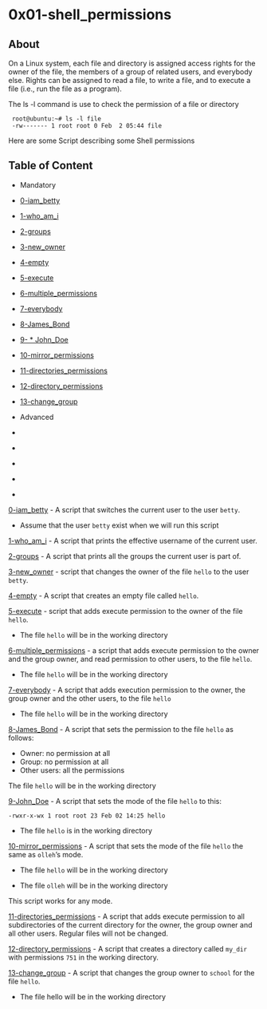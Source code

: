 # 0x01-shell_permissions

 ## About


On a Linux system, each file and directory is assigned access rights for the owner of the file, the members of a group of related users, and everybody else. Rights can be assigned to read a file, to write a file, and to execute a file (i.e., run the file as a program).

The ls -l command is use to check the permission of a file or directory
      
     root@ubuntu:~# ls -l file
     -rw------- 1 root root 0 Feb  2 05:44 file

Here are some Script describing some Shell permissions
 
## Table of Content


* Mandatory

 * [0-iam_betty](#0-iam_betty)

 * [1-who_am_i](#who_am_i)

 * [2-groups](#2-groups)

 * [3-new_owner](#3-new_owner)

 * [4-empty](#4-empty)

 * [5-execute](#5-execute)

 * [6-multiple_permissions](#6-multiple_permissions)

 * [7-everybody](#7-everybody)

 * [8-James_Bond](#8-James_Bond)

 * [9- * John_Doe](#9-John_Doe)

 * [10-mirror_permissions](#10-mirror_permissions)

 * [11-directories_permissions](#11-directories_permissions)

 * [12-directory_permissions](#12-directory_permissions)

 * [13-change_group](#13-change_group)

* Advanced

 * []()

 * []()

 * []()

 * []()

 * []()


[0-iam_betty](0-iam_betty) - A script that switches the current user to the user `betty`.

 - Assume that the user `betty` exist when we will run this script
   
[1-who_am_i](1-who_am_i) - A script that prints the effective username of the current user.

      
[2-groups](2-groups) - A  script that prints all the groups the current user is part of. 


[3-new_owner](3-new_owner) -  script that changes the owner of the file `hello` to the user `betty`.


[4-empty](4-empty) - A script that creates an empty file called `hello`.


[5-execute](5-execute) - script that adds execute permission to the owner of the file `hello`.

- The file `hello` will be in the working directory


[6-multiple_permissions](6-multiple_permissions) - a script that adds execute permission to the owner and the group owner, and read permission to other users, to the file `hello`.

- The file `hello` will be in the working directory


[7-everybody](7-everybody) - A script that adds execution permission to the owner, the group owner and the other users, to the file `hello`

-  The file `hello` will be in the working directory


[8-James_Bond](8-James_Bond) - A script that sets the permission to the file `hello` as follows:

- Owner: no permission at all
- Group: no permission at all
- Other users: all the permissions

The file `hello` will be in the working directory 


[9-John_Doe](9-John_Doe) - A script that sets the mode of the file `hello` to this:

```
-rwxr-x-wx 1 root root 23 Feb 02 14:25 hello
```

- The file `hello` is in the working directory


[10-mirror_permissions](10-mirror_permissions) - A script that sets the mode of the file `hello` the same as `olleh`’s mode.

- The file `hello` will be in the working directory

- The file `olleh` will be in the working directory

This script works for any mode.


[11-directories_permissions](11-directories_permissions) - A script that adds execute permission to all subdirectories of the current directory for the owner, the group owner and all other users. Regular files will not be changed.


[12-directory_permissions](12-directory_permissions) - A script that creates a directory called `my_dir` with permissions `751` in the working directory.


[13-change_group](13-change_group) - A script that changes the group owner to `school` for the file `hello`.

- The file hello will be in the working directory

